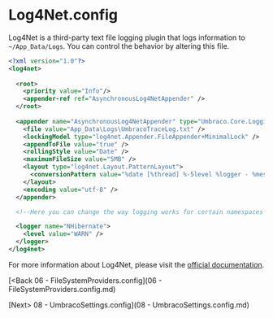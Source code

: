 # Log4Net.config

Log4Net is a third-party text file logging plugin that logs information to `~/App_Data/Logs`.  You can control the behavior by altering this file. 

```xml
<?xml version="1.0"?>
<log4net>
  
  <root>
    <priority value="Info"/>
    <appender-ref ref="AsynchronousLog4NetAppender" />
  </root>
  
  <appender name="AsynchronousLog4NetAppender" type="Umbraco.Core.Logging.AsynchronousRollingFileAppender, Umbraco.Core">
    <file value="App_Data\Logs\UmbracoTraceLog.txt" />
    <lockingModel type="log4net.Appender.FileAppender+MinimalLock" />
    <appendToFile value="true" />
    <rollingStyle value="Date" />
    <maximumFileSize value="5MB" />
    <layout type="log4net.Layout.PatternLayout">
      <conversionPattern value="%date [%thread] %-5level %logger - %message%newline" />
    </layout>
    <encoding value="utf-8" />
  </appender>

  <!--Here you can change the way logging works for certain namespaces  -->

  <logger name="NHibernate">
    <level value="WARN" />
  </logger>
</log4net>
```

For more information about Log4Net, please visit the [official documentation](https://logging.apache.org/log4net/).

[<Back 06 - FileSystemProviders.config](06 - FileSystemProviders.config.md)

[Next> 08 - UmbracoSettings.config](08 - UmbracoSettings.config.md)